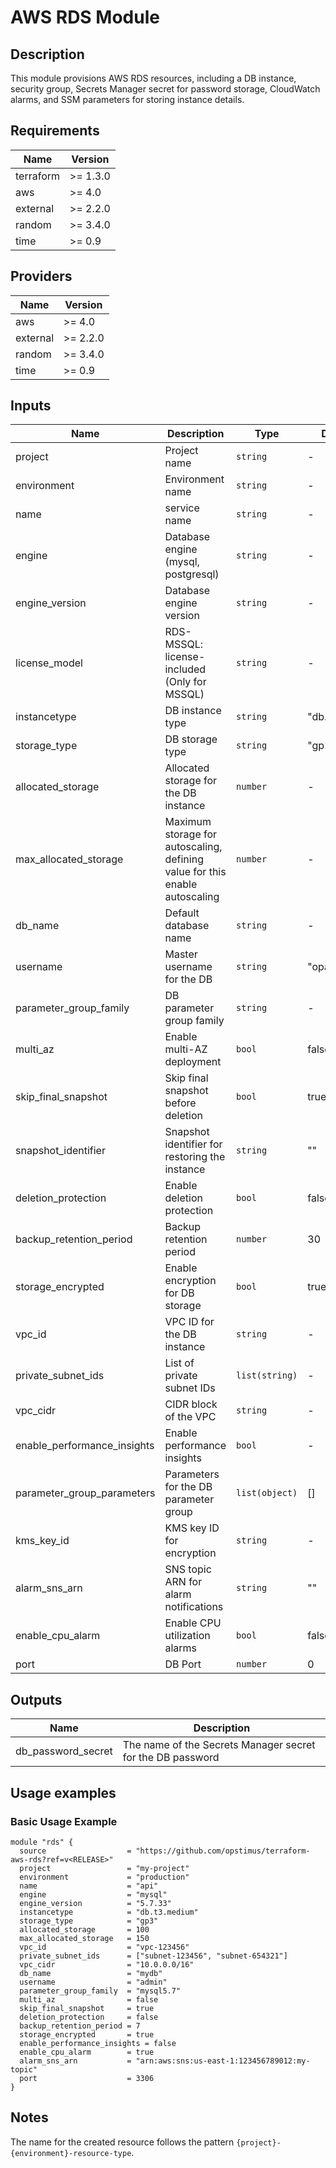 # AWS RDS Module

## Description

This module provisions AWS RDS resources, including a DB instance, security group, Secrets Manager secret for password storage, CloudWatch alarms, and SSM parameters for storing instance details.

## Requirements

| Name      | Version  |
|-----------|----------|
| terraform | >= 1.3.0 |
| aws       | >= 4.0   |
| external  | >= 2.2.0 |
| random    | >= 3.4.0 |
| time      | >= 0.9   |

## Providers

| Name | Version  |
|------|----------|
| aws  | >= 4.0   |
| external | >= 2.2.0 |
| random | >= 3.4.0 |
| time | >= 0.9 |

## Inputs

| Name                        | Description                                                                          | Type            | Default           | Required |
|-----------------------------|--------------------------------------------------------------------------------------|-----------------|-------------------|:--------:|
| project                     | Project name                                                                         | `string`        | -                 |   yes    |
| environment                 | Environment name                                                                     | `string`        | -                 |   yes    |
| name                        | service name                                                                         | `string`        | -                 |   yes    |
| engine                      | Database engine (mysql, postgresql)                                                  | `string`        | -                 |   yes    |
| engine_version              | Database engine version                                                              | `string`        | -                 |   yes    |
| license_model               | RDS-MSSQL: license-included (Only for MSSQL)                                         | `string`        | -                 |   no     |
| instancetype                | DB instance type                                                                     | `string`        | "db.t3.micro"     |   no     |
| storage_type                | DB storage type                                                                      | `string`        | "gp2"             |   no     |
| allocated_storage           | Allocated storage for the DB instance                                                | `number`        | -                 |   yes    |
| max_allocated_storage       | Maximum storage for autoscaling, defining value for this enable autoscaling          | `number`        | -                 |   no     |
| db_name                     | Default database name                                                                | `string`        | -                 |   yes    |
| username                    | Master username for the DB                                                           | `string`        | "opadmin"         |   no     |
| parameter_group_family      | DB parameter group family                                                            | `string`        | -                 |   yes    |
| multi_az                    | Enable multi-AZ deployment                                                           | `bool`          | false             |   no     |
| skip_final_snapshot         | Skip final snapshot before deletion                                                  | `bool`          | true              |   no     |
| snapshot_identifier         | Snapshot identifier for restoring the instance                                       | `string`        | ""                |   no     |
| deletion_protection         | Enable deletion protection                                                           | `bool`          | false             |   no     |
| backup_retention_period     | Backup retention period                                                              | `number`        | 30                |   no     |
| storage_encrypted           | Enable encryption for DB storage                                                     | `bool`          | true              |   no     |
| vpc_id                      | VPC ID for the DB instance                                                           | `string`        | -                 |   yes    |
| private_subnet_ids          | List of private subnet IDs                                                           | `list(string)`  | -                 |   yes    |
| vpc_cidr                    | CIDR block of the VPC                                                                | `string`        | -                 |   yes    |
| enable_performance_insights | Enable performance insights                                                          | `bool`          | -                 |   no     |
| parameter_group_parameters  | Parameters for the DB parameter group                                                | `list(object)`  | []                |   no     |
| kms_key_id                  | KMS key ID for encryption                                                            | `string`        | -                 |   no     |
| alarm_sns_arn               | SNS topic ARN for alarm notifications                                                | `string`        | ""                |   no     |
| enable_cpu_alarm            | Enable CPU utilization alarms                                                        | `bool`          | false             |   no     |
| port                        | DB Port                                                                              | `number`        | 0                 |   yes    |

## Outputs

| Name              | Description                          |
|-------------------|--------------------------------------|
| db_password_secret| The name of the Secrets Manager secret for the DB password |

## Usage examples

### Basic Usage Example

```hcl
module "rds" {
  source                  = "https://github.com/opstimus/terraform-aws-rds?ref=v<RELEASE>"
  project                 = "my-project"
  environment             = "production"
  name                    = "api"
  engine                  = "mysql"
  engine_version          = "5.7.33"
  instancetype            = "db.t3.medium"
  storage_type            = "gp3"
  allocated_storage       = 100
  max_allocated_storage   = 150
  vpc_id                  = "vpc-123456"
  private_subnet_ids      = ["subnet-123456", "subnet-654321"]
  vpc_cidr                = "10.0.0.0/16"
  db_name                 = "mydb"
  username                = "admin"
  parameter_group_family  = "mysql5.7"
  multi_az                = false
  skip_final_snapshot     = true
  deletion_protection     = false
  backup_retention_period = 7
  storage_encrypted       = true
  enable_performance_insights = false
  enable_cpu_alarm        = true
  alarm_sns_arn           = "arn:aws:sns:us-east-1:123456789012:my-topic"
  port                    = 3306
}
```

## Notes

The name for the created resource follows the pattern `{project}-{environment}-resource-type`.
